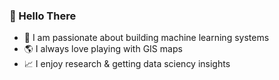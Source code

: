 ### 👋 Hello There 

- :robot: I am passionate about building machine learning systems
- :earth_americas: I always love playing with GIS maps
- :chart_with_upwards_trend: I enjoy research & getting data sciency insights
